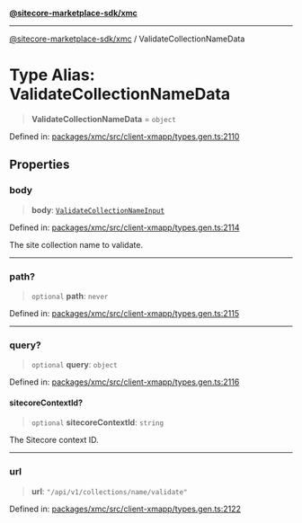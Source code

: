[**@sitecore-marketplace-sdk/xmc**](../README.md)

***

[@sitecore-marketplace-sdk/xmc](../README.md) / ValidateCollectionNameData

# Type Alias: ValidateCollectionNameData

> **ValidateCollectionNameData** = `object`

Defined in: [packages/xmc/src/client-xmapp/types.gen.ts:2110](https://github.com/Sitecore/sitecore-marketplace-sdk/blob/e87783cce9f115393973a45e109d17b99bf1df7e/packages/xmc/src/client-xmapp/types.gen.ts#L2110)

## Properties

### body

> **body**: [`ValidateCollectionNameInput`](ValidateCollectionNameInput.md)

Defined in: [packages/xmc/src/client-xmapp/types.gen.ts:2114](https://github.com/Sitecore/sitecore-marketplace-sdk/blob/e87783cce9f115393973a45e109d17b99bf1df7e/packages/xmc/src/client-xmapp/types.gen.ts#L2114)

The site collection name to validate.

***

### path?

> `optional` **path**: `never`

Defined in: [packages/xmc/src/client-xmapp/types.gen.ts:2115](https://github.com/Sitecore/sitecore-marketplace-sdk/blob/e87783cce9f115393973a45e109d17b99bf1df7e/packages/xmc/src/client-xmapp/types.gen.ts#L2115)

***

### query?

> `optional` **query**: `object`

Defined in: [packages/xmc/src/client-xmapp/types.gen.ts:2116](https://github.com/Sitecore/sitecore-marketplace-sdk/blob/e87783cce9f115393973a45e109d17b99bf1df7e/packages/xmc/src/client-xmapp/types.gen.ts#L2116)

#### sitecoreContextId?

> `optional` **sitecoreContextId**: `string`

The Sitecore context ID.

***

### url

> **url**: `"/api/v1/collections/name/validate"`

Defined in: [packages/xmc/src/client-xmapp/types.gen.ts:2122](https://github.com/Sitecore/sitecore-marketplace-sdk/blob/e87783cce9f115393973a45e109d17b99bf1df7e/packages/xmc/src/client-xmapp/types.gen.ts#L2122)
